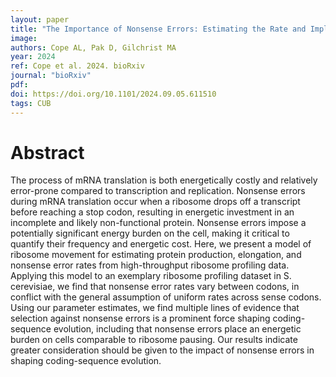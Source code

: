 ```yaml
---
layout: paper
title: "The Importance of Nonsense Errors: Estimating the Rate and Implications of Drop-Off Errors during Protein Synthesis"
image: 
authors: Cope AL, Pak D, Gilchrist MA
year: 2024
ref: Cope et al. 2024. bioRxiv
journal: "bioRxiv"
pdf: 
doi: https://doi.org/10.1101/2024.09.05.611510
tags: CUB
---
```


# Abstract

The process of mRNA translation is both energetically costly and relatively error-prone compared to transcription and replication. Nonsense errors during mRNA translation occur when a ribosome drops off a transcript before reaching a stop codon, resulting in energetic investment in an incomplete and likely non-functional protein. Nonsense errors impose a potentially significant energy burden on the cell, making it critical to quantify their frequency and energetic cost. Here, we present a model of ribosome movement for estimating protein production, elongation, and nonsense error rates from high-throughput ribosome profiling data. Applying this model to an exemplary ribosome profiling dataset in S. cerevisiae, we find that nonsense error rates vary between codons, in conflict with the general assumption of uniform rates across sense codons. Using our parameter estimates, we find multiple lines of evidence that selection against nonsense errors is a prominent force shaping coding-sequence evolution, including that nonsense errors place an energetic burden on cells comparable to ribosome pausing. Our results indicate greater consideration should be given to the impact of nonsense errors in shaping coding-sequence evolution.